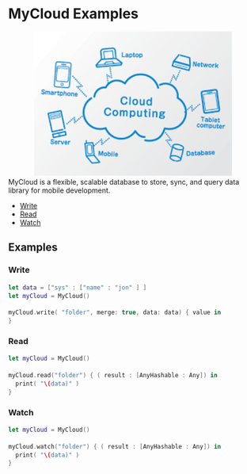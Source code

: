 # MyCloud Examples
<div align="center">
  <img src="cloud.png" alt="Image" width="400"/>
</div>
MyCloud is a flexible, scalable database to store, sync, and query data library for mobile development.

- [Write](#write)
- [Read](#read)
- [Watch](#watch)


## Examples

### Write 

```swift
let data = ["sys" : ["name" : "jon" ] ]
let myCloud = MyCloud()

myCloud.write( "folder", merge: true, data: data) { value in     
}        
```
### Read 

```swift
let myCloud = MyCloud()

myCloud.read("folder") { ( result : [AnyHashable : Any]) in
  print( "\(data)" )
}
```
### Watch 

```swift
let myCloud = MyCloud()

myCloud.watch("folder") { ( result : [AnyHashable : Any]) in
  print( "\(data)" )
}
```

